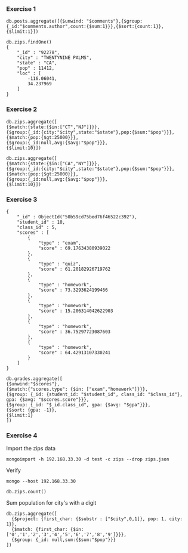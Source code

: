### Exercise 1

    db.posts.aggregate([{$unwind: "$comments"},{$group:{_id:"$comments.author",count:{$sum:1}}},{$sort:{count:1}},{$limit:1}])

    db.zips.findOne()
    {
        "_id" : "92278",
        "city" : "TWENTYNINE PALMS",
        "state" : "CA",
        "pop" : 11412,
        "loc" : [
            -116.06041,
            34.237969
        ]
    }

### Exercise 2

    db.zips.aggregate([
    {$match:{state:{$in:["CT","NJ"]}}},
    {$group:{_id:{city:"$city",state:"$state"},pop:{$sum:"$pop"}}},
    {$match:{pop:{$gt:25000}}},
    {$group:{_id:null,avg:{$avg:"$pop"}}},
    {$limit:10}])

    db.zips.aggregate([
    {$match:{state:{$in:["CA","NY"]}}},
    {$group:{_id:{city:"$city",state:"$state"},pop:{$sum:"$pop"}}},
    {$match:{pop:{$gt:25000}}},
    {$group:{_id:null,avg:{$avg:"$pop"}}},
    {$limit:10}])

### Exercise 3

    {
        "_id" : ObjectId("50b59cd75bed76f46522c392"),
        "student_id" : 10,
        "class_id" : 5,
        "scores" : [
            {
                "type" : "exam",
                "score" : 69.17634380939022
            },
            {
                "type" : "quiz",
                "score" : 61.20182926719762
            },
            {
                "type" : "homework",
                "score" : 73.3293624199466
            },
            {
                "type" : "homework",
                "score" : 15.206314042622903
            },
            {
                "type" : "homework",
                "score" : 36.75297723087603
            },
            {
                "type" : "homework",
                "score" : 64.42913107330241
            }
        ]
    }

    db.grades.aggregate([
    {$unwind:"$scores"},
    {$match:{"scores.type": {$in: ["exam","homework"]}}},
    {$group: {_id: {student_id: "$student_id", class_id: "$class_id"}, gpa: {$avg: "$scores.score"}}},
    {$group: {_id: "$_id.class_id", gpa: {$avg: "$gpa"}}},
    {$sort: {gpa: -1}},
    {$limit:1}
    ])

### Exercise 4

Import the zips data

    mongoimport -h 192.168.33.30 -d test -c zips --drop zips.json

Verify

    mongo --host 192.168.33.30

    db.zips.count()

Sum population for city's with a digit

    db.zips.aggregate([
      {$project: {first_char: {$substr : ["$city",0,1]}, pop: 1, city: 1}},
      {$match: {first_char: {$in: ['0','1','2','3','4','5','6','7','8','9']}}},
      {$group: {_id: null,sum:{$sum:"$pop"}}}
    ])
